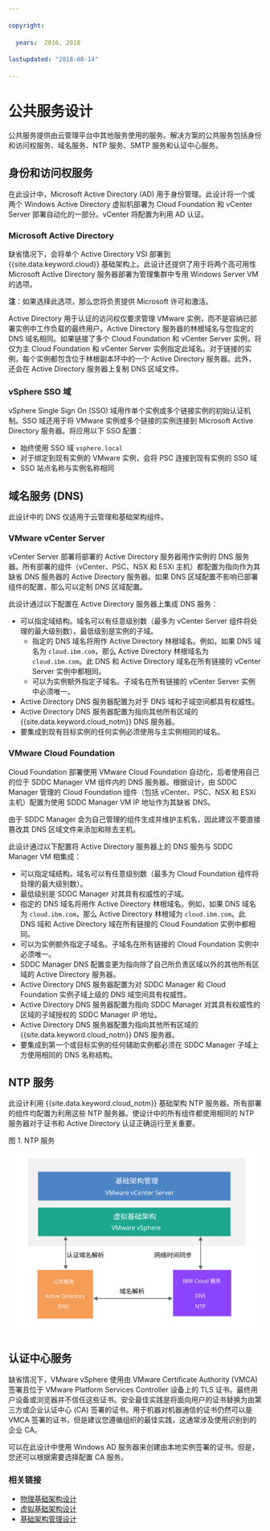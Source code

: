 ```yaml
---

copyright:

  years:  2016, 2018

lastupdated: "2018-08-14"

---
```


# 公共服务设计

公共服务提供由云管理平台中其他服务使用的服务。解决方案的公共服务包括身份和访问权服务、域名服务、NTP 服务、SMTP 服务和认证中心服务。

## 身份和访问权服务

在此设计中，Microsoft Active Directory (AD) 用于身份管理。此设计将一个或两个 Windows Active Directory 虚拟机部署为 Cloud Foundation 和 vCenter Server 部署自动化的一部分。vCenter 将配置为利用 AD 认证。

### Microsoft Active Directory

缺省情况下，会将单个 Active Directory VSI 部署到 {{site.data.keyword.cloud}} 基础架构上。此设计还提供了用于将两个高可用性 Microsoft Active Directory 服务器部署为管理集群中专用 Windows Server VM 的选项。

**注**：如果选择此选项，那么您将负责提供 Microsoft 许可和激活。

Active Directory 用于认证的访问权仅要求管理 VMware 实例，而不是容纳已部署实例中工作负载的最终用户。Active Directory 服务器的林根域名与您指定的 DNS 域名相同。如果链接了多个 Cloud Foundation 和 vCenter Server 实例，将仅为主 Cloud Foundation 和 vCenter Server 实例指定此域名。对于链接的实例，每个实例都包含位于林根副本环中的一个 Active Directory 服务器。此外，还会在 Active Directory 服务器上复制 DNS 区域文件。

### vSphere SSO 域

vSphere Single Sign On (SSO) 域用作单个实例或多个链接实例的初始认证机制。SSO 域还用于将 VMware 实例或多个链接的实例连接到 Microsoft Active Directory 服务器。将应用以下 SSO 配置：  
* 始终使用 SSO 域 `vsphere.local`
* 对于绑定到现有实例的 VMware 实例，会将 PSC 连接到现有实例的 SSO 域
* SSO 站点名称与实例名称相同

## 域名服务 (DNS)

此设计中的 DNS 仅适用于云管理和基础架构组件。

### VMware vCenter Server

vCenter Server 部署将部署的 Active Directory 服务器用作实例的 DNS 服务器。所有部署的组件（vCenter、PSC、NSX 和 ESXi 主机）都配置为指向作为其缺省 DNS 服务器的 Active Directory 服务器。如果 DNS 区域配置不影响已部署组件的配置，那么可以定制 DNS 区域配置。

此设计通过以下配置在 Active Directory 服务器上集成 DNS 服务：
* 可以指定域结构。域名可以有任意级别数（最多为 vCenter Server 组件将处理的最大级别数）。最低级别是实例的子域。
   * 指定的 DNS 域名将用作 Active Directory 林根域名。例如，如果 DNS 域名为 `cloud.ibm.com`，那么 Active Directory 林根域名为 `cloud.ibm.com`。此 DNS 和 Active Directory 域名在所有链接的 vCenter Server 实例中都相同。
   * 可以为实例额外指定子域名。子域名在所有链接的 vCenter Server 实例中必须唯一。
* Active Directory DNS 服务器配置为对于 DNS 域和子域空间都具有权威性。
* Active Directory DNS 服务器配置为指向其他所有区域的 {{site.data.keyword.cloud_notm}} DNS 服务器。
* 要集成到现有目标实例的任何实例必须使用与主实例相同的域名。

### VMware Cloud Foundation

Cloud Foundation 部署使用 VMware Cloud Foundation 自动化，后者使用自己的位于 SDDC Manager VM 组件内的 DNS 服务器。根据设计，由 SDDC Manager 管理的 Cloud Foundation 组件（包括 vCenter、PSC、NSX 和 ESXi 主机）配置为使用 SDDC Manager VM IP 地址作为其缺省 DNS。

由于 SDDC Manager 会为自己管理的组件生成并维护主机名，因此建议不要直接篡改其 DNS 区域文件来添加和除去主机。

此设计通过以下配置将 Active Directory 服务器上的 DNS 服务与 SDDC Manager VM 相集成：
* 可以指定域结构。域名可以有任意级别数（最多为 Cloud Foundation 组件将处理的最大级别数）。
* 最低级别是 SDDC Manager 对其具有权威性的子域。
* 指定的 DNS 域名将用作 Active Directory 林根域名。例如，如果 DNS 域名为 `cloud.ibm.com`，那么 Active Directory 林根域为 `cloud.ibm.com`。此 DNS 域和 Active Directory 域在所有链接的 Cloud Foundation 实例中都相同。
* 可以为实例额外指定子域名。子域名在所有链接的 Cloud Foundation 实例中必须唯一。  
* SDDC Manager DNS 配置变更为指向除了自己所负责区域以外的其他所有区域的 Active Directory 服务器。
* Active Directory DNS 服务器配置为对 SDDC Manager 和 Cloud Foundation 实例子域上级的 DNS 域空间具有权威性。
* Active Directory DNS 服务器配置为指向 SDDC Manager 对其具有权威性的区域的子域授权的 SDDC Manager IP 地址。
* Active Directory DNS 服务器配置为指向其他所有区域的 {{site.data.keyword.cloud_notm}} DNS 服务器。
* 要集成到第一个或目标实例的任何辅助实例都必须在 SDDC Manager 子域上方使用相同的 DNS 名称结构。

## NTP 服务

此设计利用 {{site.data.keyword.cloud_notm}} 基础架构 NTP 服务器。所有部署的组件均配置为利用这些 NTP 服务器。使设计中的所有组件都使用相同的 NTP 服务器对于证书和 Active Directory 认证正确运行至关重要。

图 1. NTP 服务

![NTP 服务](commonservice_ntp.svg "在此设计中，实例的所有组件都通过 NTP 服务使用相同的 {{site.data.keyword.cloud_notm}} 基础架构 NTP 服务器。")

## 认证中心服务

缺省情况下，VMware vSphere 使用由 VMware Certificate Authority (VMCA) 签署且位于 VMware Platform Services Controller 设备上的 TLS 证书。最终用户设备或浏览器并不信任这些证书。安全最佳实践是将面向用户的证书替换为由第三方或企业认证中心 (CA) 签署的证书。用于机器对机器通信的证书仍然可以是 VMCA 签署的证书，但是建议您遵循组织的最佳实践，这通常涉及使用识别到的企业 CA。

可以在此设计中使用 Windows AD 服务器来创建由本地实例签署的证书。但是，您还可以根据需要选择配置 CA 服务。

### 相关链接

* [物理基础架构设计](design_physicalinfrastructure.html)
* [虚拟基础架构设计](design_virtualinfrastructure.html)
* [基础架构管理设计](design_infrastructuremgmt.html)
